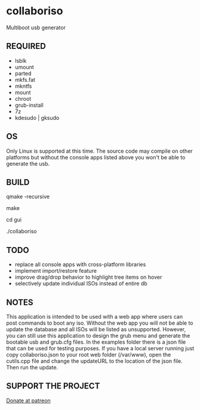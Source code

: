 # collaboriso
Multiboot usb generator

## REQUIRED
* lsblk
* umount
* parted
* mkfs.fat
* mkntfs
* mount
* chroot
* grub-install
* 7z
* kdesudo | gksudo

## OS
Only Linux is supported at this time. The source code may compile on other platforms but without the console apps listed above you won't be able to generate the usb.

## BUILD
qmake -recursive

make

cd gui

./collaboriso

## TODO
* replace all console apps with cross-platform libraries
* implement import/restore feature
* improve drag/drop behavior to highlight tree items on hover
* selectively update individual ISOs instead of entire db

## NOTES
This application is intended to be used with a web app where users can post commands to boot any iso. Without the web app you will not be able to update the database and all ISOs will be listed as unsupported. However, you can still use this application to design the grub menu and generate the bootable usb and grub.cfg files. In the examples folder there is a json file that can be used for testing purposes. If you have a local server running just copy collaboriso.json to your root web folder (/var/www), open the cutils.cpp file and change the updateURL to the location of the json file. Then run the update.

## SUPPORT THE PROJECT
[Donate at patreon](https://www.patreon.com/collaboriso)

